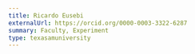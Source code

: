 ```yaml
---
title: Ricardo Eusebi
externalUrl: https://orcid.org/0000-0003-3322-6287
summary: Faculty, Experiment
type: texasamuniversity
---
```

